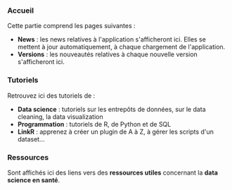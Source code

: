 ### <i class="fa fa-check" style="color: steelblue;"></i> Accueil

Cette partie comprend les pages suivantes :

- **News** : les news relatives à l'application s'afficheront ici. Elles se mettent à jour automatiquement, à chaque chargement de l'application.
- **Versions** : les nouveautés relatives à chaque nouvelle version s'afficheront ici.

### <i class="fa fa-check" style="color: steelblue;"></i> Tutoriels

Retrouvez ici des tutoriels de :

- **Data science** : tutoriels sur les entrepôts de données, sur le data cleaning, la data visualization
- **Programmation** : tutoriels de R, de Python et de SQL
- **LinkR** : apprenez à créer un plugin de A à Z, à gérer les scripts d'un dataset...

### <i class="fa fa-check" style="color: steelblue;"></i> Ressources

Sont affichés ici des liens vers des **ressources utiles** concernant la **data science en santé**. 
